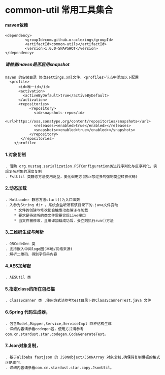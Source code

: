 # common-util  常用工具集合

#### maven依赖
    <dependency>
             <groupId>com.github.oraclexing</groupId>
             <artifactId>common-utils</artifactId>
             <version>1.0.0-SNAPSHOT</version>
    </dependency>
 
##### 请检查maven是否启用snapshot
    maven 的安装目录 修改settings.xml文件，<profiles>节点中添加以下配置
      <profile>
          <id>唯一id</id>
          <activation>
            <activeByDefault>true</activeByDefault>
          </activation>
    	  <repositories>
    		   <repository>
    			 <id>snapshots-repo</id>
    			 <url>https://oss.sonatype.org/content/repositories/snapshots</url>
    			 <releases><enabled>true</enabled></releases>
    			 <snapshots><enabled>true</enabled></snapshots>
    		   </repository>
    	   </repositories>
        </profile>

#### 1.对象复制
    . 借助 org.nustaq.serialization.FSTConfiguration类进行序列化与反序列化，实现复杂对象的深度复制
    . FstUtil 类静态方法使用泛型，美化调用方(防止写过多的强制类型转换代码)


#### 2.动态加载
    . HotLoader 静态方法start()为入口函数
    . 入参为String dir ，系统会监听所有该目录下的.java文件变动
        * 文件的创建与修改都会触发动态编译与加载
        * 要求是待监听的类文件需要实现Live接口
        * 当文件被修改，且编译加载成功后，会立刻执行run()方法

#### 3.二维码生成与解析
    . QRCodeGen 类
    . 支持嵌入中间logo图(本地/网络来源)
    . 解析二维码，得到字符串内容
    
#### 4.AES加解密
    . AESUtil 类

#### 5.指定class的所在包扫描
    . ClassScanner 类 ,使用方式请参考test目录下的ClassScannerTest.java 文件
               
#### 6.Spring 代码生成器，
    . 包含Model,Mapper,Service,ServiceImpl 四种结构生成
    . 详细内容请参看codegen包，使用方式请参考com.cn.stardust.star.codegen.CodeGenerateTest。

#### 7.Json对象复制，
    . 基于alibaba fastjson 的 JSONObject/JSONArray 对象复制,确保待复制模板的格式正确即可.
    . 详细内容请参看com.cn.stardust.star.copy.JsonUtil。

